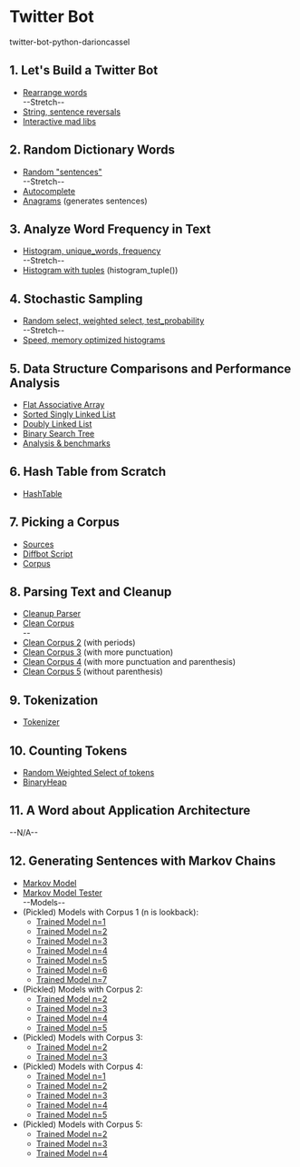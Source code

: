# Twitter Bot
twitter-bot-python-darioncassel

## 1. Let's Build a Twitter Bot
* [Rearrange words](rearrange.py)
<br>--Stretch--
* [String, sentence reversals](reverse.py)
* [Interactive mad libs](madlibs.py)

## 2. Random Dictionary Words
* [Random "sentences"](dictionary_words.py)
<br>--Stretch--
* [Autocomplete](autocomplete.py)
* [Anagrams](anagram.py) (generates sentences)

## 3. Analyze Word Frequency in Text
* [Histogram, unique_words, frequency](frequency.py)
<br>--Stretch--
* [Histogram with tuples](frequency.py) (histogram_tuple())

## 4. Stochastic Sampling
* [Random select, weighted select, test_probability](sampling.py)
<br>--Stretch--
* [Speed, memory optimized histograms](histogram.py)

## 5. Data Structure Comparisons and Performance Analysis
* [Flat Associative Array](flatassociativearray.py)
* [Sorted Singly Linked List](sortedsinglylinkedlist.py)
* [Doubly Linked List](doublylinkedlist.py)
* [Binary Search Tree](binarysearchtree.py)
* [Analysis & benchmarks](histogram_tester.py)

## 6. Hash Table from Scratch
* [HashTable](hashtable.py)

## 7. Picking a Corpus
* [Sources](pages.txt)
* [Diffbot Script](diffbot_script.py)
* [Corpus](corpus/corpus.txt)

## 8. Parsing Text and Cleanup
* [Cleanup Parser](cleanup_parser.py)
* [Clean Corpus](corpus/clean_corpus.txt)
<br>--
* [Clean Corpus 2](corpus/clean_corpus_2.txt) (with periods)
* [Clean Corpus 3](corpus/clean_corpus_3.txt) (with more punctuation)
* [Clean Corpus 4](corpus/clean_corpus_4.txt) (with more punctuation and parenthesis)
* [Clean Corpus 5](corpus/clean_corpus_5.txt) (without parenthesis)

## 9. Tokenization
* [Tokenizer](tokenize.py)

## 10. Counting Tokens
* [Random Weighted Select of tokens](token_hgram.py)
* [BinaryHeap](binaryheap.py)

## 11. A Word about Application Architecture
--N/A--

## 12. Generating Sentences with Markov Chains
* [Markov Model](markovmodel.py)
* [Markov Model Tester](markovmodel_tester.py)
<br>--Models--
* (Pickled) Models with Corpus 1 (n is lookback):
    * [Trained Model n=1](models/trained_model1_1.p)
    * [Trained Model n=2](models/trained_model1_2.p)
    * [Trained Model n=3](models/trained_model1_3.p)
    * [Trained Model n=4](models/trained_model1_4.p)
    * [Trained Model n=5](models/trained_model1_5.p)
    * [Trained Model n=6](models/trained_model1_6.p)
    * [Trained Model n=7](models/trained_model1_7.p)
* (Pickled) Models with Corpus 2:
    * [Trained Model n=2](models/trained_model2_2.p)
    * [Trained Model n=3](models/trained_model2_3.p)
    * [Trained Model n=4](models/trained_model2_4.p)
    * [Trained Model n=5](models/trained_model2_5.p)
* (Pickled) Models with Corpus 3:
    * [Trained Model n=2](models/trained_model3_2.p)
    * [Trained Model n=3](models/trained_model3_3.p)
* (Pickled) Models with Corpus 4:
    * [Trained Model n=1](models/trained_model4_1.p)
    * [Trained Model n=2](models/trained_model4_2.p)
    * [Trained Model n=3](models/trained_model4_3.p)
    * [Trained Model n=4](models/trained_model4_4.p)
    * [Trained Model n=5](models/trained_model4_5.p)
* (Pickled) Models with Corpus 5:
    * [Trained Model n=2](models/trained_model5_2.p)
    * [Trained Model n=3](models/trained_model5_3.p)
    * [Trained Model n=4](models/trained_model5_4.p)
